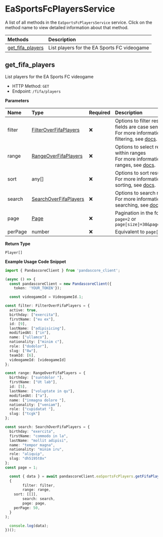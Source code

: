 # EaSportsFcPlayersService

A list of all methods in the `EaSportsFcPlayersService` service. Click on the method name to view detailed information about that method.

| Methods                               | Description                                 |
| :------------------------------------ | :------------------------------------------ |
| [get_fifa_players](#get_fifa_players) | List players for the EA Sports FC videogame |

## get_fifa_players

List players for the EA Sports FC videogame

- HTTP Method: `GET`
- Endpoint: `/fifa/players`

**Parameters**

| Name    | Type                                                        | Required | Description                                                                                                                                         |
| :------ | :---------------------------------------------------------- | :------- | :-------------------------------------------------------------------------------------------------------------------------------------------------- |
| filter  | [FilterOverFifaPlayers](../models/FilterOverFifaPlayers.md) | ❌       | Options to filter results. String fields are case sensitive <br/>For more information on filtering, see [docs](/docs/filtering-and-sorting#filter). |
| range   | [RangeOverFifaPlayers](../models/RangeOverFifaPlayers.md)   | ❌       | Options to select results within ranges <br/>For more information on ranges, see [docs](/docs/filtering-and-sorting#range).                         |
| sort    | any[]                                                       | ❌       | Options to sort results <br/>For more information on sorting, see [docs](/docs/filtering-and-sorting#sort).                                         |
| search  | [SearchOverFifaPlayers](../models/SearchOverFifaPlayers.md) | ❌       | Options to search results <br/>For more information on searching, see [docs](/docs/filtering-and-sorting#search).                                   |
| page    | [Page](../models/Page.md)                                   | ❌       | Pagination in the form of `page=2` or `page[size]=30&page[number]=2`                                                                                |
| perPage | number                                                      | ❌       | Equivalent to `page[size]`                                                                                                                          |

**Return Type**

`Player[]`

**Example Usage Code Snippet**

```typescript
import { PandascoreClient } from 'pandascore_client';

(async () => {
  const pandascoreClient = new PandascoreClient({
	token: 'YOUR_TOKEN'});

  const videogameId = VideogameId.1;

const filter: FilterOverFifaPlayers = {
  active: true,
  birthday: ["exercita"],
  firstName: ["eu ex"],
  id: [9],
  lastName: ["adipisicing"],
  modifiedAt: ["in"],
  name: ["ullamco"],
  nationality: ["minim c"],
  role: ["dodolor"],
  slug: ["8w"],
  teamId: [6],
  videogameId: [videogameId]
};

const range: RangeOverFifaPlayers = {
  birthday: ["suntdolor "],
  firstName: ["Ut lab"],
  id: [5],
  lastName: ["voluptate in qu"],
  modifiedAt: ["a"],
  name: ["inmagna dolore "],
  nationality: ["veniam"],
  role: ["cupidatat "],
  slug: ["tcgk"]
};

const search: SearchOverFifaPlayers = {
  birthday: "exercita",
  firstName: "commodo in la",
  lastName: "mollit adipisi",
  name: "tempor magna",
  nationality: "minim iru",
  role: "aliquip",
  slug: "dh5195t0x"
};
const page = 1;

  const { data } = await pandascoreClient.eaSportsFcPlayers.getFifaPlayers(
  {
		filter: filter,
		range: range,
    sort: [[]],
		search: search,
		page: page,
    perPage: 50,
  }
);

  console.log(data);
})();
```
